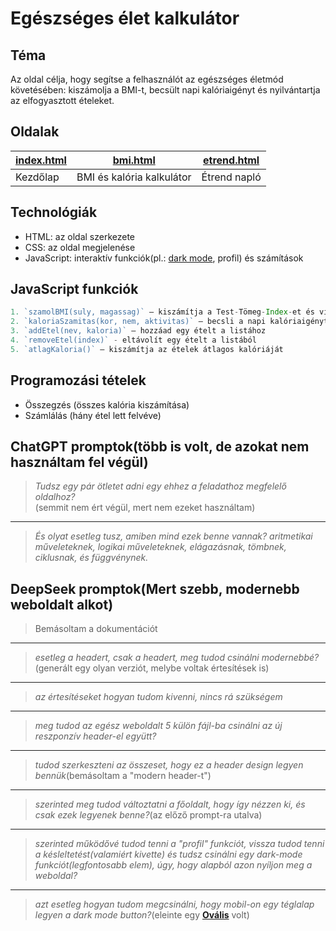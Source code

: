# Egészséges élet kalkulátor

## Téma
Az oldal célja, hogy segítse a felhasználót az egészséges életmód követésében: 
kiszámolja a BMI-t, becsült napi kalóriaigényt és nyilvántartja az elfogyasztott ételeket.

## Oldalak
| [index.html](https://github.com/B7D60B/nyakasaronattila_8E2D0F39/blob/main/index.html) | [bmi.html](https://github.com/B7D60B/nyakasaronattila_8E2D0F39/blob/main/bmi.html) | [etrend.html](https://github.com/B7D60B/nyakasaronattila_8E2D0F39/blob/main/etrend.html) |
| ------------ | ----------- | ----------- |
| Kezdőlap | BMI és kalória kalkulátor | Étrend napló |

## Technológiák
- HTML: az oldal szerkezete
- CSS: az oldal megjelenése
- JavaScript: interaktív funkciók(pl.: [dark mode](https://github.com/B7D60B/nyakasaronattila_8E2D0F39/blob/main/dark-mode_demonstracio.gif), profil) és számítások

## JavaScript funkciók
```js
1. `szamolBMI(suly, magassag)` – kiszámítja a Test-Tömeg-Index-et és visszaadja a kategóriát  
2. `kaloriaSzamitas(kor, nem, aktivitas)` – becsli a napi kalóriaigényt  
3. `addEtel(nev, kaloria)` – hozzáad egy ételt a listához  
4. `removeEtel(index)` - eltávolít egy ételt a listából
5. `atlagKaloria()` – kiszámítja az ételek átlagos kalóriáját
```

## Programozási tételek
- Összegzés (összes kalória kiszámítása)
- Számlálás (hány étel lett felvéve)

## ChatGPT promptok(több is volt, de azokat nem használtam fel végül)
>*Tudsz egy pár ötletet adni egy ehhez a feladathoz megfelelő oldalhoz?*   
(semmit nem ért végül, mert nem ezeket használtam)

---

>*És olyat esetleg tusz, amiben mind ezek benne vannak? aritmetikai műveleteknek, logikai műveleteknek, elágazásnak, tömbnek, ciklusnak, és függvénynek.*

## DeepSeek promptok(Mert szebb, modernebb weboldalt alkot)
>Bemásoltam a dokumentációt

---

>*esetleg a headert, csak a headert, meg tudod csinálni modernebbé?*(generált egy olyan verziót, melybe voltak értesítések is)

---

>*az értesítéseket hogyan tudom kivenni, nincs rá szükségem*

---

>*meg tudod az egész weboldalt 5 külön fájl-ba csinálni az új reszponzív header-el együtt?*

---

>*tudod szerkeszteni az összeset, hogy ez a header design legyen bennük*(bemásoltam a "modern header-t")

---

>*szerinted meg tudod változtatni a főoldalt, hogy így nézzen ki, és csak ezek legyenek benne?*(az előző prompt-ra utalva)

---

>*szerinted működővé tudod tenni a "profil" funkciót, vissza tudod tenni a késleltetést(valamiért kivette) és tudsz csinálni egy dark-mode funkciót(legfontosabb elem), úgy, hogy alapból azon nyíljon meg a weboldal?*

---

>*azt esetleg hogyan tudom megcsinálni, hogy mobil-on egy téglalap legyen a dark mode button?*(eleinte egy [**Ovális**](https://github.com/B7D60B/nyakasaronattila_8E2D0F39/blob/main/ovalis.png) volt)
